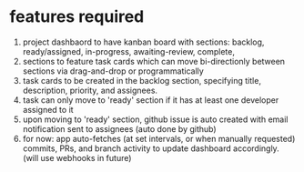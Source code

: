 # features required

1. project dashbaord to have kanban board with sections: backlog, ready/assigned, in-progress, awaiting-review, complete,
2. sections to feature task cards which can move bi-directionly between sections via drag-and-drop or programmatically
3. task cards to be created in the backlog section, specifying title, description, priority, and assignees.
4. task can only move to 'ready' section if it has at least one developer assigned to it
5. upon moving to 'ready' section, github issue is auto created with email notification sent to assignees (auto done by github)
6. for now: app auto-fetches (at set intervals, or when manually requested) commits, PRs, and branch activity to update dashboard accordingly. (will use webhooks in future)
